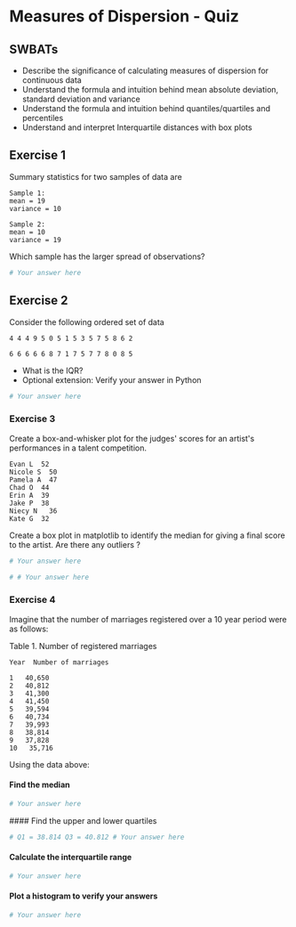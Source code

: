 
# Measures of Dispersion - Quiz
## SWBATs
* Describe the significance of calculating measures of dispersion for continuous data
* Understand the formula and intuition behind mean absolute deviation, standard deviation and variance
* Understand the formula and intuition behind quantiles/quartiles and percentiles
* Understand and interpret Interquartile distances with box plots

## Exercise 1
Summary statistics for two samples of data are
```
Sample 1:	
mean = 19 
variance = 10

Sample 2:	
mean = 10
variance = 19
```
Which sample has the larger spread of observations?


```python
# Your answer here 
```

## Exercise 2
Consider the following ordered set of data
```
4 4 4 9 5 0 5 1 5 3 5 7 5 8 6 2

6 6 6 6 6 8 7 1 7 5 7 7 8 0 8 5
```

* What is the IQR? 
* Optional extension: Verify your answer in Python 


```python
# Your answer here 
```

### Exercise 3
Create a box-and-whisker plot for the judges' scores for an artist's performances in a talent competition.

```
Evan L	52
Nicole S  50
Pamela A  47
Chad O	44
Erin A	39
Jake P	38
Niecy N   36
Kate G	32
```
Create a box plot in matplotlib to identify the median for giving a final score to the artist. Are there any outliers ?


```python
# Your answer here 
```


```python
# # Your answer here 
```

### Exercise 4
Imagine that the number of marriages registered over a 10 year period were as follows:

Table 1.  Number of registered marriages
```
Year  Number of marriages

1	40,650
2	40,812
3	41,300
4	41,450
5	39,594
6	40,734
7	39,993
8	38,814
9	37,828
10   35,716
```
Using the data above:

####  Find the median 


```python
# Your answer here 
```

#### Find the upper and lower quartiles


```python
# Q1 = 38.814 Q3 = 40.812 # Your answer here 
```

#### Calculate the interquartile range



```python
# Your answer here 
```

#### Plot a histogram to verify your answers


```python
# Your answer here 
```
